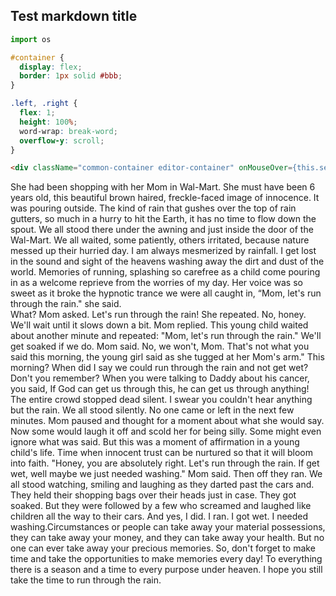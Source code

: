 ##  Test markdown title
```python
import os
```

```css
#container {
  display: flex;
  border: 1px solid #bbb;
}

.left, .right {
  flex: 1;
  height: 100%;
  word-wrap: break-word;
  overflow-y: scroll;
}
```

```html
<div className="common-container editor-container" onMouseOver={this.setCurrentIndex.bind(this, 1)}>
```
She had been shopping with her Mom in Wal-Mart. 
She must have been 6 years old, this beautiful brown haired, freckle-faced image of innocence. 
It was pouring outside. 
The kind of rain that gushes over the top of rain gutters, 
so much in a hurry to hit the Earth, 
it has no time to flow down the spout.
We all stood there under the awning and just inside the door of the Wal-Mart. 
We all waited, some patiently, 
others irritated, because nature messed up their hurried day. 
I am always mesmerized by rainfall. 
I get lost in the sound and sight of the heavens washing away the dirt and dust of the world. 
Memories of running, splashing so carefree as a child come pouring in as a welcome reprieve from the worries of my day.
Her voice was so sweet as it broke the hypnotic trance we were all caught in, 
“Mom, let's run through the rain." she said.         
What? Mom asked.
Let's run through the rain! She repeated.
No, honey. 
We'll wait until it slows down a bit.
Mom replied.
This young child waited about another minute and repeated: "Mom, let's run through the rain."
We'll get soaked if we do. 
Mom said.
No, we won't, Mom. 
That's not what you said this morning, 
the young girl said as she tugged at her Mom's arm."
This morning? 
When did I say we could run through the rain and not get wet?
Don't you remember? 
When you were talking to Daddy about his cancer, 
you said, 
If God can get us through this, 
he can get us through anything!
The entire crowd stopped dead silent. 
I swear you couldn't hear anything but the rain. 
We all stood silently. 
No one came or left in the next few minutes. 
Mom paused and thought for a moment about what she would say.
Now some would laugh it off and scold her for being silly. 
Some might even ignore what was said. 
But this was a moment of affirmation in a young child's life. 
Time when innocent trust can be nurtured so that it will bloom into faith. 
"Honey, you are absolutely right. 
Let's run through the rain. 
If get wet, well maybe we just needed washing." 
Mom said. Then off they ran.
We all stood watching, 
smiling and laughing as they darted past the cars and. 
They held their shopping bags over their heads just in case. 
They got soaked. 
But they were followed by a few who screamed and laughed like children all the way to their cars. 
And yes, I did. I ran. I got wet. 
I needed washing.Circumstances or people can take away your material possessions, 
they can take away your money, and they can take away your health. 
But no one can ever take away your precious memories. 
So, don't forget to make time and take the opportunities to make memories every day!
To everything there is a season and a time to every purpose under heaven. 
I hope you still take the time to run through the rain.